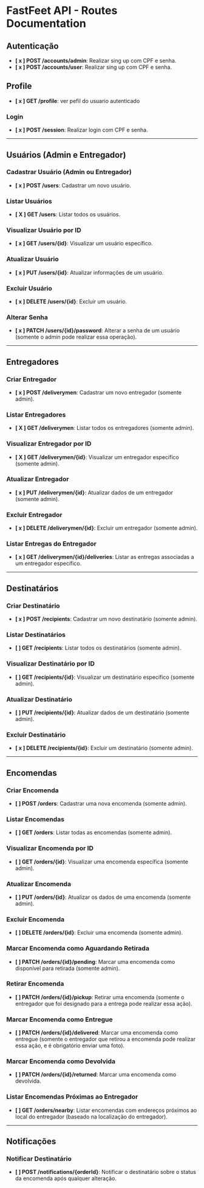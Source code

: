 # FastFeet API - Routes Documentation

## Autenticação
- **[ x ] POST /accounts/admin**: Realizar sing up com CPF e senha.
- **[ x ] POST /accounts/user**: Realizar sing up com CPF e senha.


## Profile
- **[ x ] GET /profile**: ver pefil do usuario autenticado

### Login
- **[ x ] POST /session**: Realizar login com CPF e senha.

---

## Usuários (Admin e Entregador)

### Cadastrar Usuário (Admin ou Entregador)
- **[ x ] POST /users**: Cadastrar um novo usuário.

### Listar Usuários
- **[ X ] GET /users**: Listar todos os usuários.

### Visualizar Usuário por ID
- **[ x ] GET /users/{id}**: Visualizar um usuário específico.

### Atualizar Usuário
- **[ x ] PUT /users/{id}**: Atualizar informações de um usuário.

### Excluir Usuário
- **[ x ] DELETE /users/{id}**: Excluir um usuário.

### Alterar Senha
- **[ x ] PATCH /users/{id}/password**: Alterar a senha de um usuário (somente o admin pode realizar essa operação).

---

## Entregadores

### Criar Entregador
- **[ x ] POST /deliverymen**: Cadastrar um novo entregador (somente admin).

### Listar Entregadores
- **[ X ] GET /deliverymen**: Listar todos os entregadores (somente admin).

### Visualizar Entregador por ID
- **[ X ] GET /deliverymen/{id}**: Visualizar um entregador específico (somente admin).

### Atualizar Entregador
- **[ x ] PUT /deliverymen/{id}**: Atualizar dados de um entregador (somente admin).

### Excluir Entregador
- **[ x ] DELETE /deliverymen/{id}**: Excluir um entregador (somente admin).

### Listar Entregas do Entregador
- **[ x ] GET /deliverymen/{id}/deliveries**: Listar as entregas associadas a um entregador específico.

---

## Destinatários

### Criar Destinatário
- **[ x  ] POST /recipients**: Cadastrar um novo destinatário (somente admin).

### Listar Destinatários
- **[ ] GET /recipients**: Listar todos os destinatários (somente admin).

### Visualizar Destinatário por ID
- **[ ] GET /recipients/{id}**: Visualizar um destinatário específico (somente admin).

### Atualizar Destinatário
- **[ ] PUT /recipients/{id}**: Atualizar dados de um destinatário (somente admin).

### Excluir Destinatário
- **[ x ] DELETE /recipients/{id}**: Excluir um destinatário (somente admin).

---

## Encomendas

### Criar Encomenda
- **[ ] POST /orders**: Cadastrar uma nova encomenda (somente admin).

### Listar Encomendas
- **[ ] GET /orders**: Listar todas as encomendas (somente admin).

### Visualizar Encomenda por ID
- **[ ] GET /orders/{id}**: Visualizar uma encomenda específica (somente admin).

### Atualizar Encomenda
- **[ ] PUT /orders/{id}**: Atualizar os dados de uma encomenda (somente admin).

### Excluir Encomenda
- **[ ] DELETE /orders/{id}**: Excluir uma encomenda (somente admin).

### Marcar Encomenda como Aguardando Retirada
- **[ ] PATCH /orders/{id}/pending**: Marcar uma encomenda como disponível para retirada (somente admin).

### Retirar Encomenda
- **[ ] PATCH /orders/{id}/pickup**: Retirar uma encomenda (somente o entregador que foi designado para a entrega pode realizar essa ação).

### Marcar Encomenda como Entregue
- **[ ] PATCH /orders/{id}/delivered**: Marcar uma encomenda como entregue (somente o entregador que retirou a encomenda pode realizar essa ação, e é obrigatório enviar uma foto).

### Marcar Encomenda como Devolvida
- **[ ] PATCH /orders/{id}/returned**: Marcar uma encomenda como devolvida.

### Listar Encomendas Próximas ao Entregador
- **[ ] GET /orders/nearby**: Listar encomendas com endereços próximos ao local do entregador (baseado na localização do entregador).

---

## Notificações

### Notificar Destinatário
- **[ ] POST /notifications/{orderId}**: Notificar o destinatário sobre o status da encomenda após qualquer alteração.
